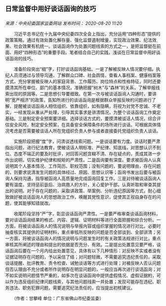 ## 日常监督中用好谈话函询的技巧

### 

_来源：中央纪委国家监委网站_ _发布时间： 2020-08-20 11:20_

　　习近平总书记在十九届中央纪委四次全会上指出，充分运用“四种形态”提供的政策策略，通过有效处置化解存量、强化监督遏制增量，实现政治效果、纪法效果、社会效果有机统一。谈话函询作为处置问题线索的方式之一，是把监督挺在前面、用好“四种形态”的重要手段。笔者结合自己的实践，浅谈在日常监督中用好谈话函询的技巧。

　　准备阶段突出“细”字，打好谈话函询基础。一是了解被反映人情况要仔细。执纪人员须通过与领导沟通，了解群众口碑、社会舆情，查看人事档案、健康档案等方式，充分掌握被反映人的家庭背景、工作履历、岗位特点和性格特征，同时还要摸清其所在单位、部门的基本情况，准确把握“树木”与“森林”的关系，了解举报线索出现的原因等。二是思想引导要细致。在第一次与被谈话函询人沟通时，要讲明“宽严相济”的政策，告知所进行的谈话函询是根据群众举报反映的问题进行了解，提醒被谈话函询人相信组织、依靠组织，如有隐瞒，将视为对党不忠诚、不老实，一经发现从重从严处理，引导其实事求是讲清情况，为整个谈话函询工作奠定基础。三是制定安全预案要详细。选择谈话方式的，要摸清被谈话人情况，综合评估安全风险，制定安全预案，在具备安全保障条件的场所进行谈话。可根据具体情况考虑是否需要被谈话人所在党组织负责人参与或者直接委托党组织负责人谈话。

　　实施阶段把握“度”字，问清谈透线索问题。一是谈话要有力度。谈话时要严肃指出问题，进行纪法教育，使被谈话人明标准、严纪律、知底线，对思想认识不到位、态度不端正的要及时批评，对回答问题含糊不清、存在疑点的，责成其进一步作出说明，切实维护纪律和规矩的严肃性。二是函询要有深度。要求被函询人认真说明其个人基本情况、工作简历、职权范围；没有问题的，要说明理由，存在问题的，则要求说清发生问题的具体经过、原因、思想认识等；函询书发出后要与被函询人保持沟通，指导被函询人高质量地完成函询回复工作。三是对待被谈话函询人要有温度。坚持惩前毖后、治病救人的方针，关心爱护干部，认真听取和审查其提出的说明。对于存在问题的，采取讲政策、举案例、分析违纪原因等方式，耐心细致做好被谈话函询人的思想政治工作，唤醒其党性意识，促使其正视自身存在的问题，使其能够知错就改。

　　收尾阶段坚持“严”字，彰显谈话函询严肃性。一是要严格审查谈话函询材料，要对谈话函询结果的格式、内容、逻辑、证明材料等进行全面把握和综合分析。一方面，将被谈话函询人的情况说明与举报内容或组织掌握的情况进行对比，必要时抽查核实其提供的证明材料，重点审核所反映的问题是否全部谈到、全部讲清；另一方面，将被谈话函询人的情况说明与问题发生时的有关政策法规进行对比，重点审核其所阐述的理由和提出的依据是否充分、有效。二是提出处置意见要严格，谈话函询后要在一个月内给出处置意见，具体有以下几种情形：对反映不实或者没有证据证明存在问题的，予以采信了结；对问题轻微，不需要追究违纪责任的，采取谈话提醒、批评教育、责令检查、诫勉谈话等方式进行处理；对被反映人否认问题但否认理由不充分或者所作说明存在明显问题的，一般应当再次进行谈话函询；对不如实说明问题情节严重的，如多次在谈话函询中提供虚假情况、虚假证据的，可以作为违反组织纪律问题线索，与其他问题线索一并处置；发现可能存在违纪、职务违法、职务犯罪问题，需要追究纪法责任的，应当提出初核建议。

　　（作者：甘攀峰 单位：广东省佛山市纪委监委）